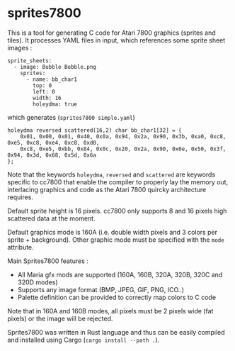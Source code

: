 # sprites7800

This is a tool for generating C code for Atari 7800 graphics (sprites and tiles).
It processes YAML files in input, which references some sprite sheet images :

```
sprite_sheets:
  - image: Bubble Bobble.png
    sprites:
      - name: bb_char1
        top: 0
        left: 0
        width: 16
        holeydma: true
```

which generates (`sprites7800 simple.yaml`)
```
holeydma reversed scattered(16,2) char bb_char1[32] = {
	0x01, 0x00, 0x01, 0x40, 0x0a, 0x94, 0x2a, 0x90, 0x3b, 0xa0, 0xc8, 0xe5, 0xc8, 0xe4, 0xc8, 0xd0,
	0xc8, 0xe5, 0xbb, 0x84, 0x0c, 0x20, 0x2a, 0x90, 0x0e, 0x50, 0x3f, 0x94, 0x3d, 0x68, 0x5d, 0x6a
};
```

Note that the keywords `holeydma`, `reversed` and `scattered` are keywords specific to cc7800
that enable the compiler to properly lay the memory out, interlacing graphics and code as the
Atari 7800 quircky architecture requires. 

Default sprite height is 16 pixels.
cc7800 only supports 8 and 16 pixels high scattered data at the moment.

Default graphics mode is 160A (i.e. double width pixels and 3 colors per sprite + background).
Other graphic mode must be specified with the `mode` attribute.

Main Sprites7800 features :
- All Maria gfx mods are supported (160A, 160B, 320A, 320B, 320C and 320D modes)
- Supports any image format (BMP, JPEG, GIF, PNG, ICO..) 
- Palette definition can be provided to correctly map colors to C code

Note that in 160A and 160B modes, all pixels must be 2 pixels wide (fat pixels) or the image will be rejected.

Sprites7800 was written in Rust language and thus can be easily compiled and installed using Cargo (`cargo install --path .`).
